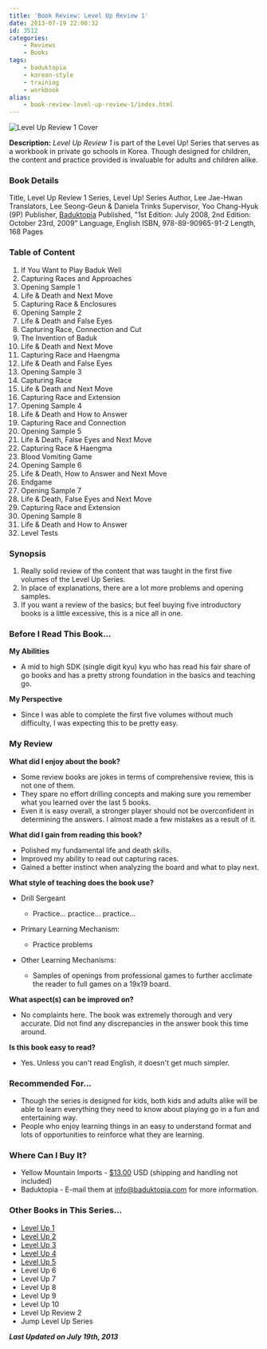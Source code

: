 ```yaml
---
title: 'Book Review: Level Up Review 1'
date: 2013-07-19 22:00:32
id: 3512
categories:
	- Reviews
	- Books
tags:
	- baduktopia
	- korean-style
	- training
	- workbook
alias:
	- book-review-level-up-review-1/index.html
---
```


![Level Up Review 1 Cover](/images/2013/07/levelupr1cover.jpg)

**Description:** _Level Up Review 1_ is part of the Level Up! Series that serves as a workbook in private go schools in Korea. Though designed for children, the content and practice provided is invaluable for adults and children alike.

<!--more-->

### Book Details

Title, Level Up Review 1
Series, Level Up! Series
Author, Lee Jae-Hwan
Translators, Lee Seong-Geun &amp; Daniela Trinks
Supervisor, Yoo Chang-Hyuk (9P)
Publisher, [Baduktopia](http://www.baduktopia.com)
Published, "1st Edition: July 2008, 2nd Edition: October 23rd, 2009"
Language, English
ISBN, 978-89-90965-91-2
Length, 168 Pages

### Table of Content

1.  If You Want to Play Baduk Well
2.  Capturing Races and Approaches
3.  Opening Sample 1
4.  Life &amp; Death and Next Move
5.  Capturing Race &amp; Enclosures
6.  Opening Sample 2
7.  Life &amp; Death and False Eyes
8.  Capturing Race, Connection and Cut
9.  The Invention of Baduk
10.  Life &amp; Death and Next Move
11.  Capturing Race and Haengma
12.  Life &amp; Death and False Eyes
13.  Opening Sample 3
14.  Capturing Race
15.  Life &amp; Death and Next Move
16.  Capturing Race and Extension
17.  Opening Sample 4
18.  Life &amp; Death and How to Answer
19.  Capturing Race and Connection
20.  Opening Sample 5
21.  Life &amp; Death, False Eyes and Next Move
22.  Capturing Race &amp; Haengma
23.  Blood Vomiting Game
24.  Opening Sample 6
25.  Life &amp; Death, How to Answer and Next Move
26.  Endgame
27.  Opening Sample 7
28.  Life &amp; Death, False Eyes and Next Move
29.  Capturing Race and Extension
30.  Opening Sample 8
31.  Life &amp; Death and How to Answer
32.  Level Tests

### Synopsis

1.  Really solid review of the content that was taught in the first five volumes of the Level Up Series.
2.  In place of explanations, there are a lot more problems and opening samples.
3.  If you want a review of the basics; but feel buying five introductory books is a little excessive, this is a nice all in one.

### Before I Read This Book...

**My Abilities**

*   A mid to high SDK (single digit kyu) kyu who has read his fair share of go books and has a pretty strong foundation in the basics and teaching go.

**My Perspective**

*   Since I was able to complete the first five volumes without much difficulty, I was expecting this to be pretty easy.


### My Review

**What did I enjoy about the book?**

*   Some review books are jokes in terms of comprehensive review, this is not one of them.
*   They spare no effort drilling concepts and making sure you remember what you learned over the last 5 books.
*   Even it is easy overall, a stronger player should not be overconfident in determining the answers. I almost made a few mistakes as a result of it.

**What did I gain from reading this book?**

*   Polished my fundamental life and death skills.
*   Improved my ability to read out capturing races.
*   Gained a better instinct when analyzing the board and what to play next.

**What style of teaching does the book use?**

*   Drill Sergeant

    *   Practice... practice... practice...

*   Primary Learning Mechanism:

    *   Practice problems

*   Other Learning Mechanisms:

    *   Samples of openings from professional games to further acclimate the reader to full games on a 19x19 board.

**What aspect(s) can be improved on?**

*   No complaints here. The book was extremely thorough and very accurate. Did not find any discrepancies in the answer book this time around.

**Is this book easy to read?**

*   Yes. Unless you can't read English, it doesn't get much simpler.


### Recommended For...

*   Though the series is designed for kids, both kids and adults alike will be able to learn everything they need to know about playing go in a fun and entertaining way.
*   People who enjoy learning things in an easy to understand format and lots of opportunities to reinforce what they are learning.


### Where Can I Buy It?

*   Yellow Mountain Imports - [$13.00](http://www.ymimports.com/p-784-level-up-review-book-1-for-books-1-5-20-18kyu.aspx#.UeI5nhbTxEA "Yellow Mountain Imports Purchase Link") USD (shipping and handling not included)
*   Baduktopia - E-mail them at info@baduktopia.com for more information.

### Other Books in This Series...

*   [Level Up 1](http://www.bengozen.com/book-review-level-up-1/ "Book Review: Level Up 1")
*   [Level Up 2](http://www.bengozen.com/book-review-level-up-vol-2/ "Book Review: Level Up 2")
*   [Level Up 3](http://www.bengozen.com/book-review-level-up-3/ "Book Review: Level Up 3")
*   [Level Up 4](http://www.bengozen.com/book-review-level-up-4/ "Book Review: Level Up 4")
*   [Level Up 5](http://www.bengozen.com/book-review-level-up-5/ "Book Review: Level Up 5")
*   Level Up 6
*   Level Up 7
*   Level Up 8
*   Level Up 9
*   Level Up 10
*   Level Up Review 2
*   Jump Level Up Series

_**Last Updated on July 19th, 2013**_
